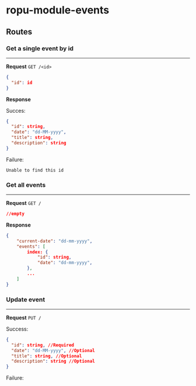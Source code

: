# ropu-module-events

## Routes

### **Get a single event by id**

---

**Request** `GET /<id>`

```json
{
  "id": id
}
```

**Response**

Succes:

```json
{
  "id": string,
  "date": "dd-MM-yyyy",
  "title": string,
  "description": string
}
```

Failure:

```
Unable to find this id
```

### **Get all events**

---

**Request** `GET /`

```json
//empty
```

**Response**

```json
{
    "current-date": "dd-mm-yyyy",
    "events": [
        index: {
            "id": string,
            "date": "dd-mm-yyyy",
        },
        ...
    ]
}
```

### **Update event**

---

**Request** `PUT /`

Success:

```json
{
  "id": string, //Required
  "date": "dd-MM-yyyy", //Optional
  "title": string, //Optional
  "description": string //Optional
}
```

Failure:

```

```
